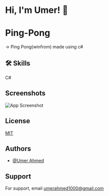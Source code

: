 # Hi, I'm Umer! 👋

# Ping-Pong

-> Ping Pong(winfrom) made using c#

## 🛠 Skills
C#

## Screenshots
![App Screenshot](https://github.com/imumer12/Ping-Pong/blob/main/Ping%20Pong.png)


## License

[MIT](https://choosealicense.com/licenses/mit/)


## Authors

- [@Umer Ahmed](https://www.github.com/imumer12)


## Support

For support, email umerahmed1000@gmail.com
